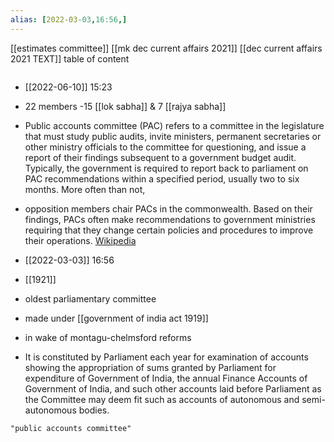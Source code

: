 ```yaml
---
alias: [2022-03-03,16:56,]
---
```

[[estimates committee]] [[mk dec current affairs 2021]] [[dec current affairs 2021 TEXT]]
table of content
```toc
```
- [[2022-06-10]] 15:23
- 22 members -15 [[lok sabha]] & 7 [[rajya sabha]]
- Public accounts committee (PAC) refers to a committee in the legislature that must study public audits, invite ministers, permanent secretaries or other ministry officials to the committee for questioning, and issue a report of their findings subsequent to a government budget audit. Typically, the government is required to report back to parliament on PAC recommendations within a specified period, usually two to six months. More often than not,

- opposition members chair PACs in the commonwealth. Based on their findings, PACs often make recommendations to government ministries requiring that they change certain policies and procedures to improve their operations.
[Wikipedia](https://en.wikipedia.org/wiki/Public%20accounts%20committee)

- [[2022-03-03]] 16:56
- [[1921]]
- oldest parliamentary committee
- made under [[government of india act 1919]]
- in wake of montagu-chelmsford reforms
- It is constituted by Parliament each year for examination of accounts showing the appropriation of sums granted by Parliament for expenditure of Government of India, the annual Finance Accounts of Government of India, and such other accounts laid before Parliament as the Committee may deem fit such as accounts of autonomous and semi-autonomous bodies.
```query
"public accounts committee"
```